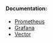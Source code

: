 #### Documentation:
- [Prometheus](https://prometheus.io/docs/introduction/overview/)
- [Grafana](https://grafana.com/docs/grafana/latest/)
- [Vector](https://vector.dev/docs/)
